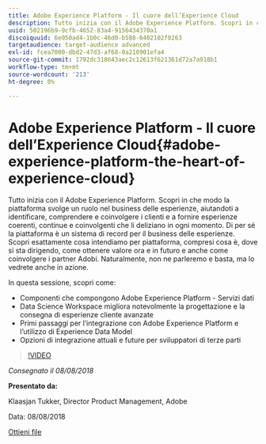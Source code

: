 ```yaml
---
title: Adobe Experience Platform - Il cuore dell’Experience Cloud
description: Tutto inizia con il Adobe Experience Platform. Scopri in che modo la piattaforma svolge un ruolo nel business delle esperienze, aiutandoti a identificare, comprendere e coinvolgere i clienti e a fornire esperienze coerenti, continue e coinvolgenti che li deliziano in ogni momento.
uuid: 502196b9-9cfb-4652-83a4-9156434370a1
discoiquuid: 6e050ad4-1b0c-46d0-b588-6402102f0263
targetaudience: target-audience advanced
exl-id: fcea7000-dbd2-47d3-af68-0a210901efa4
source-git-commit: 1792dc318643aec2c12613f621361d72a7a918b1
workflow-type: tm+mt
source-wordcount: '213'
ht-degree: 0%

---
```


# Adobe Experience Platform - Il cuore dell’Experience Cloud{#adobe-experience-platform-the-heart-of-experience-cloud}

Tutto inizia con il Adobe Experience Platform. Scopri in che modo la piattaforma svolge un ruolo nel business delle esperienze, aiutandoti a identificare, comprendere e coinvolgere i clienti e a fornire esperienze coerenti, continue e coinvolgenti che li deliziano in ogni momento. Di per sé la piattaforma è un sistema di record per il business delle esperienze.  Scopri esattamente cosa intendiamo per piattaforma, compresi cosa è, dove si sta dirigendo, come ottenere valore ora e in futuro e anche come coinvolgere i partner Adobi. Naturalmente, non ne parleremo e basta, ma lo vedrete anche in azione.

In questa sessione, scopri come:

* Componenti che compongono Adobe Experience Platform - Servizi dati
* Data Science Workspace migliora notevolmente la progettazione e la consegna di esperienze cliente avanzate
* Primi passaggi per l’integrazione con Adobe Experience Platform e l’utilizzo di Experience Data Model
* Opzioni di integrazione attuali e future per sviluppatori di terze parti

>[!VIDEO](https://video.tv.adobe.com/v/23270/?quality=9)

*Consegnato il 08/08/2018*

**Presentato da:**

Klaasjan Tukker, Director Product Management, Adobe

Data: 08/08/2018

[Ottieni file](assets/20180808-gems-adobe+cloud+platform-experience+system+of+record-1.pdf)

<!--
[Get back to the Overview](https://helpx.adobe.com/experience-manager/kt/eseminars/gems/aem-index.html)
-->
